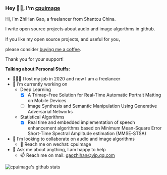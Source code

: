 ### Hey 👋🏽, I'm [cpuimage](https://www.cnblogs.com/cpuimage)

Hi, I'm ZhiHan Gao, a freelancer from Shantou China.

I write open source projects about audio and image algorthms in github. 

If you like my open source projects, and useful for you，

please consider [buying me a coffee](https://www.paypal.com/paypalme/cpuimage/5.0).

Thank you for your support!

**Talking about Personal Stuffs:**

- 👨🏽‍💻 I lost my job in 2020 and now I am a freelancer
- 🌱 i’m currently working on  
    * Deep Learning  
         - [x] A Trimap-Free Solution for Real-Time Automatic Portrait Matting on Mobile Devices
         - [ ] Image Synthesis and Semantic Manipulation Using Generative Adversarial Networks
    * Statistical Algorithms  
         - [x] Real time and embedded implementation of speech enhancement algorithms based on Minimum Mean-Square Error Short-Time Spectral Amplitude estimation (MMSE-STSA)
- 👯 I’m looking to collaborate on audio and image algorithms
    - 🤔 Reach me on wechat: cpuimage
- 💬 Ask me about anything, I am happy to help
    - 📫 Reach me on mail: gaozhihan@vip.qq.com

![cpuimage's github stats](https://github-readme-stats.vercel.app/api?username=cpuimage&show_icons=true&hide_border=true)
